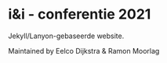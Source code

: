 # i&i - conferentie 2021

Jekyll/Lanyon-gebaseerde website.


Maintained by Eelco Dijkstra & Ramon Moorlag
